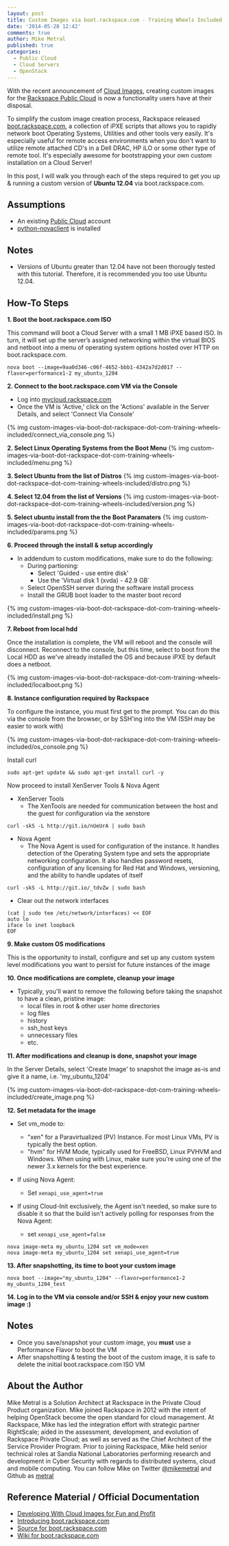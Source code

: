 ```yaml
---
layout: post
title: Custom Images via boot.rackspace.com - Training Wheels Included
date: '2014-05-28 12:42'
comments: true
author: Mike Metral
published: true
categories:
  - Public Cloud
  - Cloud Servers
  - OpenStack
---
```


With the recent announcement of
[Cloud Images](http://www.rackspace.com/cloud/images/), creating custom images
for the [Rackspace Public Cloud](http://www.rackspace.com/cloud/servers)
is now a functionality users have at their disposal.

To simplify the custom image creation process, Rackspace released
[boot.rackspace.com](http://boot.rackspace.com), a collection of iPXE scripts
that allows you to rapidly network boot Operating Systems, Utilities and other
tools very easily. It's especially useful for remote access environments when
you don't want to utilize remote attached CD's in a Dell DRAC, HP iLO or some other
type of remote tool. It's especially awesome for bootstrapping your own custom
installation on a Cloud Server!

<!-- more -->

In this post, I will walk you through each of the steps required to get you up &
running a custom version of __Ubuntu 12.04__ via boot.rackspace.com.

## Assumptions

* An existing [Public Cloud](http://mycloud.rackspace.com) account
* [python-novaclient](http://www.rackspace.com/knowledge_center/article/installing-python-novaclient-on-linux-and-mac-os) is installed

## Notes
* Versions of Ubuntu greater than 12.04 have not been thorougly tested with this tutorial.
  Therefore, it is recommended you too use Ubuntu 12.04.

## How-To Steps
__1. Boot the boot.rackspace.com ISO__

This command will boot a Cloud Server with a small 1 MB iPXE based ISO. In turn, it
will set up the server’s assigned networking within the virtual BIOS and
netboot into a menu of operating system options hosted over HTTP on
boot.rackspace.com.

```
nova boot --image=9aa0d346-c06f-4652-bbb1-4342a7d2d017 --flavor=performance1-2 my_ubuntu_1204
```

__2. Connect to the boot.rackspace.com VM via the Console__

* Log into [mycloud.rackspace.com](http://mycloud.rackspace.com)
* Once the VM is 'Active,' click on the 'Actions' available in the Server
  Details, and select 'Connect Via Console'

{% img custom-images-via-boot-dot-rackspace-dot-com-training-wheels-included/connect_via_console.png %}

__2. Select Linux Operating Systems from the Boot Menu__
{% img custom-images-via-boot-dot-rackspace-dot-com-training-wheels-included/menu.png %}

__3. Select Ubuntu from the list of Distros__
{% img custom-images-via-boot-dot-rackspace-dot-com-training-wheels-included/distro.png %}

__4. Select 12.04 from the list of Versions__
{% img custom-images-via-boot-dot-rackspace-dot-com-training-wheels-included/version.png %}

__5. Select ubuntu install from the the Boot Paramaters__
{% img custom-images-via-boot-dot-rackspace-dot-com-training-wheels-included/params.png %}

__6. Proceed through the install & setup accordingly__

* In addendum to custom modifications, make sure to do the following:
    * During partioning:
        * Select 'Guided - use entire disk'
        * Use the 'Virtual disk 1 (xvda) - 42.9 GB`
    * Select OpenSSH server during the software install process
    * Install the GRUB boot loader to the master boot record

{% img custom-images-via-boot-dot-rackspace-dot-com-training-wheels-included/install.png %}

__7. Reboot from local hdd__

Once the installation is complete, the VM will reboot and the console will
disconnect. Reconnect to the console, but this time, select to boot
from the Local HDD as we've already installed the OS and because iPXE by
default does a netboot.

{% img custom-images-via-boot-dot-rackspace-dot-com-training-wheels-included/localboot.png %}

__8. Instance configuration required by Rackspace__

To configure the instance, you must first get to the prompt. You can do
this via the console from the browser, or by SSH'ing into the VM (SSH may be easier to work
with)

{% img custom-images-via-boot-dot-rackspace-dot-com-training-wheels-included/os_console.png %}

Install curl

```
sudo apt-get update && sudo apt-get install curl -y
```

Now proceed to install XenServer Tools & Nova Agent

* XenServer Tools
    * The XenTools are needed for communication between the host and the guest
      for configuration via the xenstore

```
curl -skS -L http://git.io/nUeUrA | sudo bash
```

* Nova Agent
    * The Nova Agent is used for configuration of the instance. It handles
      detection of the Operating System type and sets the appropriate
      networking configuration. It also handles password resets, configuration
      of any licensing for Red Hat and Windows, versioning, and the ability to
      handle updates of itself

```
curl -skS -L http://git.io/_tdvZw | sudo bash
```

* Clear out the network interfaces

```
(cat | sudo tee /etc/network/interfaces) << EOF
auto lo
iface lo inet loopback
EOF
```

__9. Make custom OS modifications__

This is the opportunity to install, configure and set up any custom system level
modifications you want to persist for future instances of the image

__10. Once modifications are complete, cleanup your image__

* Typically, you'll want to remove the following before taking the snapshot
to have a clean, pristine image:
    * local files in root & other user home directories
    * log files
    * history
    * ssh_host keys
    * unnecessary files
    * etc.

__11. After modifications and cleanup is done, snapshot your image__

In the Server Details, select 'Create Image' to snapshot the image as-is and
give it a name, i.e. 'my_ubuntu_1204'

{% img custom-images-via-boot-dot-rackspace-dot-com-training-wheels-included/create_image.png %}

__12. Set metadata for the image__

* Set vm_mode to:
    * "xen" for a Paravirtualized (PV) Instance. For most Linux VMs, PV is typically
    the best option.
    * "hvm" for HVM Mode, typically used for FreeBSD, Linux PVHVM and Windows. When
    using with Linux, make sure you're using one of the newer 3.x kernels for the
    best experience.

* If using Nova Agent:
    * Set `xenapi_use_agent=true`

* If using Cloud-Init exclusively, the Agent isn't needed, so make sure to
disable it so that the build isn't actively polling for responses from the Nova
Agent:
    * set `xenapi_use_agent=false`

```
nova image-meta my_ubuntu_1204 set vm_mode=xen
nova image-meta my_ubuntu_1204 set xenapi_use_agent=true
```

__13. After snapshotting, its time to boot your custom image__

```
nova boot --image="my_ubuntu_1204" --flavor=performance1-2 my_ubuntu_1204_test
```

__14. Log in to the VM via console and/or SSH & enjoy your new custom image \:)__

## Notes
* Once you save/snapshot your custom image, you __must__ use a Performance Flavor
  to boot the VM
* After snapshotting & testing the boot of the custom image, it is safe to
  delete the initial boot.rackspace.com ISO VM

## About the Author
Mike Metral is a Solution Architect at Rackspace in the Private Cloud Product
organization. Mike joined Rackspace in 2012 with the intent of helping
OpenStack become the open standard for cloud management. At Rackspace, Mike has
led the integration effort with strategic partner RightScale; aided in the
assessment, development, and evolution of Rackspace Private Cloud; as well as
served as the Chief Architect of the Service Provider Program. Prior to joining
Rackspace, Mike held senior technical roles at Sandia National Laboratories
performing research and development in Cyber Security with regards to
distributed systems, cloud and mobile computing. You can follow Mike on Twitter
[@mikemetral](http://twitter.com/mikemetral) and Github as
[metral](http://github.com/metral)

## Reference Material / Official Documentation
* [Developing With Cloud Images for Fun and Profit](http://developer.rackspace.com/blog/announcing-cloud-images.html)
* [Introducing boot.rackspace.com](http://developer.rackspace.com/blog/introducing-boot-dot-rackspace-dot-com.html)
* [Source for boot.rackspace.com](https://github.com/rackerlabs/boot.rackspace.com)
* [Wiki for boot.rackspace.com](https://github.com/rackerlabs/boot.rackspace.com/wiki)
